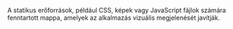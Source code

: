 A statikus erőforrások, például CSS, képek vagy JavaScript fájlok számára fenntartott mappa, amelyek az alkalmazás vizuális megjelenését javítják.